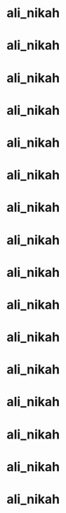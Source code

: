 # ali_nikah
# ali_nikah
# ali_nikah
# ali_nikah
# ali_nikah
# ali_nikah
# ali_nikah
# ali_nikah
# ali_nikah
# ali_nikah
# ali_nikah
# ali_nikah
# ali_nikah
# ali_nikah
# ali_nikah
# ali_nikah


